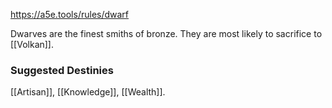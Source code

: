 https://a5e.tools/rules/dwarf

Dwarves are the finest smiths of bronze. They are most likely to sacrifice to [[Volkan]]. 

### Suggested Destinies

[[Artisan]], [[Knowledge]], [[Wealth]]. 
